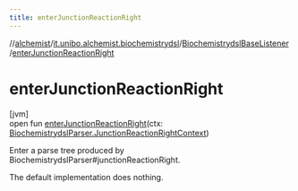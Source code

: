 ```yaml
---
title: enterJunctionReactionRight
---
```

//[alchemist](../../../index.html)/[it.unibo.alchemist.biochemistrydsl](../index.html)/[BiochemistrydslBaseListener](index.html)/[enterJunctionReactionRight](enter-junction-reaction-right.html)



# enterJunctionReactionRight



[jvm]\
open fun [enterJunctionReactionRight](enter-junction-reaction-right.html)(ctx: [BiochemistrydslParser.JunctionReactionRightContext](../-biochemistrydsl-parser/-junction-reaction-right-context/index.html))



Enter a parse tree produced by BiochemistrydslParser#junctionReactionRight. 



The default implementation does nothing.




